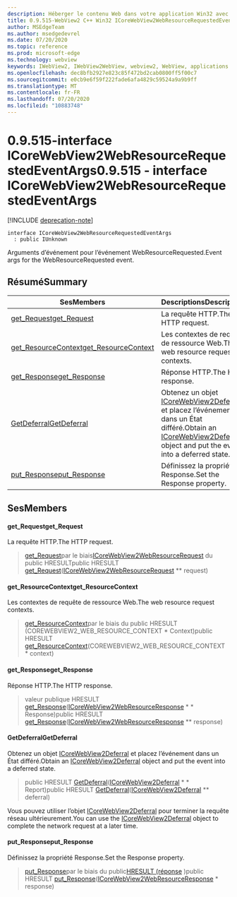 ```yaml
---
description: Héberger le contenu Web dans votre application Win32 avec le contrôle Microsoft Edge WebView2
title: 0.9.515-WebView2 C++ Win32 ICoreWebView2WebResourceRequestedEventArgs
author: MSEdgeTeam
ms.author: msedgedevrel
ms.date: 07/20/2020
ms.topic: reference
ms.prod: microsoft-edge
ms.technology: webview
keywords: IWebView2, IWebView2WebView, webview2, WebView, applications Win32, Win32, Edge, ICoreWebView2, ICoreWebView2Controller, contrôle de navigateur, html Edge
ms.openlocfilehash: dec8bfb2927e823c85f472bd2cab0800ff5f00c7
ms.sourcegitcommit: e0cb9e6f59f222fade6afa4829c59524a9a9b9ff
ms.translationtype: MT
ms.contentlocale: fr-FR
ms.lasthandoff: 07/20/2020
ms.locfileid: "10883748"
---
```

# <span data-ttu-id="9e678-104">0.9.515-interface ICoreWebView2WebResourceRequestedEventArgs</span><span class="sxs-lookup"><span data-stu-id="9e678-104">0.9.515 - interface ICoreWebView2WebResourceRequestedEventArgs</span></span> 

[!INCLUDE [deprecation-note](../../includes/deprecation-note.md)]

```
interface ICoreWebView2WebResourceRequestedEventArgs
  : public IUnknown
```

<span data-ttu-id="9e678-105">Arguments d’événement pour l’événement WebResourceRequested.</span><span class="sxs-lookup"><span data-stu-id="9e678-105">Event args for the WebResourceRequested event.</span></span>

## <span data-ttu-id="9e678-106">Résumé</span><span class="sxs-lookup"><span data-stu-id="9e678-106">Summary</span></span>

 <span data-ttu-id="9e678-107">Ses</span><span class="sxs-lookup"><span data-stu-id="9e678-107">Members</span></span>                        | <span data-ttu-id="9e678-108">Descriptions</span><span class="sxs-lookup"><span data-stu-id="9e678-108">Descriptions</span></span>
--------------------------------|---------------------------------------------
[<span data-ttu-id="9e678-109">get_Request</span><span class="sxs-lookup"><span data-stu-id="9e678-109">get_Request</span></span>](#get_request) | <span data-ttu-id="9e678-110">La requête HTTP.</span><span class="sxs-lookup"><span data-stu-id="9e678-110">The HTTP request.</span></span>
[<span data-ttu-id="9e678-111">get_ResourceContext</span><span class="sxs-lookup"><span data-stu-id="9e678-111">get_ResourceContext</span></span>](#get_resourcecontext) | <span data-ttu-id="9e678-112">Les contextes de requête de ressource Web.</span><span class="sxs-lookup"><span data-stu-id="9e678-112">The web resource request contexts.</span></span>
[<span data-ttu-id="9e678-113">get_Response</span><span class="sxs-lookup"><span data-stu-id="9e678-113">get_Response</span></span>](#get_response) | <span data-ttu-id="9e678-114">Réponse HTTP.</span><span class="sxs-lookup"><span data-stu-id="9e678-114">The HTTP response.</span></span>
[<span data-ttu-id="9e678-115">GetDeferral</span><span class="sxs-lookup"><span data-stu-id="9e678-115">GetDeferral</span></span>](#getdeferral) | <span data-ttu-id="9e678-116">Obtenez un objet [ICoreWebView2Deferral](icorewebview2deferral.md) et placez l’événement dans un État différé.</span><span class="sxs-lookup"><span data-stu-id="9e678-116">Obtain an [ICoreWebView2Deferral](icorewebview2deferral.md) object and put the event into a deferred state.</span></span>
[<span data-ttu-id="9e678-117">put_Response</span><span class="sxs-lookup"><span data-stu-id="9e678-117">put_Response</span></span>](#put_response) | <span data-ttu-id="9e678-118">Définissez la propriété Response.</span><span class="sxs-lookup"><span data-stu-id="9e678-118">Set the Response property.</span></span>

## <span data-ttu-id="9e678-119">Ses</span><span class="sxs-lookup"><span data-stu-id="9e678-119">Members</span></span>

#### <span data-ttu-id="9e678-120">get_Request</span><span class="sxs-lookup"><span data-stu-id="9e678-120">get_Request</span></span> 

<span data-ttu-id="9e678-121">La requête HTTP.</span><span class="sxs-lookup"><span data-stu-id="9e678-121">The HTTP request.</span></span>

> <span data-ttu-id="9e678-122">[get_Request](#get_request)par le biais[ICoreWebView2WebResourceRequest](icorewebview2webresourcerequest.md) du public HRESULT</span><span class="sxs-lookup"><span data-stu-id="9e678-122">public HRESULT [get_Request](#get_request)([ICoreWebView2WebResourceRequest](icorewebview2webresourcerequest.md) \*\* request)</span></span>

#### <span data-ttu-id="9e678-123">get_ResourceContext</span><span class="sxs-lookup"><span data-stu-id="9e678-123">get_ResourceContext</span></span> 

<span data-ttu-id="9e678-124">Les contextes de requête de ressource Web.</span><span class="sxs-lookup"><span data-stu-id="9e678-124">The web resource request contexts.</span></span>

> <span data-ttu-id="9e678-125">[get_ResourceContext](#get_resourcecontext)par le biais du public HRESULT (COREWEBVIEW2_WEB_RESOURCE_CONTEXT \* Context)</span><span class="sxs-lookup"><span data-stu-id="9e678-125">public HRESULT [get_ResourceContext](#get_resourcecontext)(COREWEBVIEW2_WEB_RESOURCE_CONTEXT \* context)</span></span>

#### <span data-ttu-id="9e678-126">get_Response</span><span class="sxs-lookup"><span data-stu-id="9e678-126">get_Response</span></span> 

<span data-ttu-id="9e678-127">Réponse HTTP.</span><span class="sxs-lookup"><span data-stu-id="9e678-127">The HTTP response.</span></span>

> <span data-ttu-id="9e678-128">valeur publique HRESULT [get_Response](#get_response)([ICoreWebView2WebResourceResponse](icorewebview2webresourceresponse.md) \* \* Response)</span><span class="sxs-lookup"><span data-stu-id="9e678-128">public HRESULT [get_Response](#get_response)([ICoreWebView2WebResourceResponse](icorewebview2webresourceresponse.md) \*\* response)</span></span>

#### <span data-ttu-id="9e678-129">GetDeferral</span><span class="sxs-lookup"><span data-stu-id="9e678-129">GetDeferral</span></span> 

<span data-ttu-id="9e678-130">Obtenez un objet [ICoreWebView2Deferral](icorewebview2deferral.md) et placez l’événement dans un État différé.</span><span class="sxs-lookup"><span data-stu-id="9e678-130">Obtain an [ICoreWebView2Deferral](icorewebview2deferral.md) object and put the event into a deferred state.</span></span>

> <span data-ttu-id="9e678-131">public HRESULT [GetDeferral](#getdeferral)([ICoreWebView2Deferral](icorewebview2deferral.md) \* \* Report)</span><span class="sxs-lookup"><span data-stu-id="9e678-131">public HRESULT [GetDeferral](#getdeferral)([ICoreWebView2Deferral](icorewebview2deferral.md) \*\* deferral)</span></span>

<span data-ttu-id="9e678-132">Vous pouvez utiliser l’objet [ICoreWebView2Deferral](icorewebview2deferral.md) pour terminer la requête réseau ultérieurement.</span><span class="sxs-lookup"><span data-stu-id="9e678-132">You can use the [ICoreWebView2Deferral](icorewebview2deferral.md) object to complete the network request at a later time.</span></span>

#### <span data-ttu-id="9e678-133">put_Response</span><span class="sxs-lookup"><span data-stu-id="9e678-133">put_Response</span></span> 

<span data-ttu-id="9e678-134">Définissez la propriété Response.</span><span class="sxs-lookup"><span data-stu-id="9e678-134">Set the Response property.</span></span>

> <span data-ttu-id="9e678-135">[put_Response](#put_response)par le biais du public[HRESULT (réponse](icorewebview2webresourceresponse.md) )</span><span class="sxs-lookup"><span data-stu-id="9e678-135">public HRESULT [put_Response](#put_response)([ICoreWebView2WebResourceResponse](icorewebview2webresourceresponse.md) \* response)</span></span>

